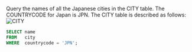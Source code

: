 Query the names of all the Japanese cities in the CITY table. The COUNTRYCODE for Japan is JPN.
The CITY table is described as follows:
![CITY](https://s3.amazonaws.com/hr-challenge-images/8137/1449729804-f21d187d0f-CITY.jpg)

~~~~sql
SELECT name
FROM   city
WHERE  countrycode = 'JPN'; 